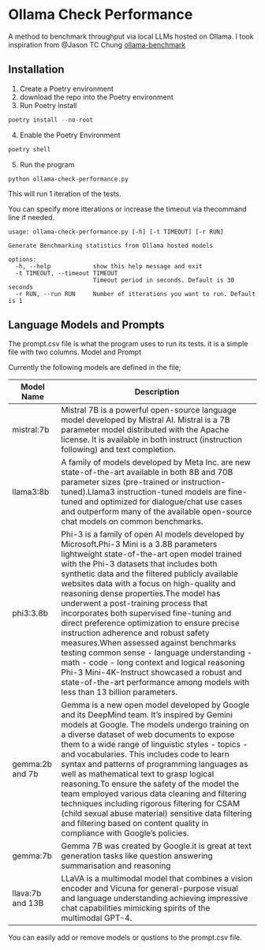 # Ollama Check Performance
A method to benchmark throughput via local LLMs hosted on Ollama.
I took inspiration from @Jason TC Chung [ollama-benchmark](https://github.com/aidatatools/ollama-benchmark)

## Installation
1. Create a Poetry environment
2. download the repo into the Poetry environment
3. Run Poetry install
```python
poetry install --no-root
```
4. Enable the Poetry Environment
```python
poetry shell
```
5. Run the program

```
python ollama-check-performance.py 
```
This will run 1 iteration of the tests. 

You can specify more itterations or increase the timeout via thecommand line if needed.

```
usage: ollama-check-performance.py [-h] [-t TIMEOUT] [-r RUN]

Generate Benchmarking statistics from Ollama hosted models

options:
  -h, --help            show this help message and exit
  -t TIMEOUT, --timeout TIMEOUT
                        Timeout period in seconds. Default is 30 seconds
  -r RUN, --run RUN     Number of itterations you want to run. Default is 1
```

## Language Models and Prompts
The prompt.csv file is what the program uses to run its tests.
it is a simple file with two columns.
Model and Prompt

Currently the following models are defined in the file; 

| Model Name       |  Description                                                                                                                                                                                                                                                                                                                                                                                                                                                                                                                                                                                                                                                                                                                                                                            |
|------------------|-----------------------------------------------------------------------------------------------------------------------------------------------------------------------------------------------------------------------------------------------------------------------------------------------------------------------------------------------------------------------------------------------------------------------------------------------------------------------------------------------------------------------------------------------------------------------------------------------------------------------------------------------------------------------------------------------------------------------------------------------------------------------------------------|
| mistral:7b       | Mistral 7B is a powerful open-source language model developed by Mistral AI. Mistral is a 7B parameter model distributed with the Apache license. It is available in both instruct (instruction following) and text completion.                                                                                                                                                                                                                                                                                                                                                                                                                                                                                                                                                         |
| llama3:8b        | A family of models developed by Meta Inc. are new state-of-the-art  available in both 8B and 70B parameter sizes (pre-trained or instruction-tuned).Llama3 instruction-tuned models are fine-tuned and optimized for dialogue/chat use cases and outperform many of the available open-source chat models on common benchmarks.                                                                                                                                                                                                                                                                                                                                                                                                                                                         |
| phi3:3.8b        |  Phi-3 is a family of open AI models developed by Microsoft.Phi-3 Mini is a 3.8B parameters lightweight state-of-the-art open model trained with the Phi-3 datasets that includes both synthetic data and the filtered publicly available websites data with a focus on high-quality and reasoning dense properties.The model has underwent a post-training process that incorporates both supervised fine-tuning and direct preference optimization to ensure precise instruction adherence and robust safety measures.When assessed against benchmarks testing common sense - language understanding - math - code - long context and logical reasoning Phi-3 Mini-4K-Instruct showcased a robust and state-of-the-art performance among models with less than 13 billion parameters. |
| gemma:2b and 7b  | Gemma is a new open model developed by Google and its DeepMind team. It’s inspired by Gemini models at Google. The models undergo training on a diverse dataset of web documents to expose them to a wide range of linguistic styles - topics - and vocabularies. This includes code to learn syntax and patterns of programming languages as well as mathematical text to grasp logical reasoning.To ensure the safety of the model the team employed various data cleaning and filtering techniques including rigorous filtering for CSAM (child sexual abuse material) sensitive data filtering and filtering based on content quality in compliance with Google’s policies.                                                                                                         |
| gemma:7b         | Gemma 7B was created by Google.it is great at text generation tasks like question answering summarisation and reasoning                                                                                                                                                                                                                                                                                                                                                                                                                                                                                                                                                                                                                                                                 |
| llava:7b and 13B |  LLaVA is a multimodal model that combines a vision encoder and Vicuna for general-purpose visual and language understanding achieving impressive chat capabilities mimicking spirits of the multimodal GPT-4.                                                                                                                                                                                                                                                                                                                                                                                                                                                                                                                                                                          |

You can easily add or remove models or qustions to the prompt.csv file. 